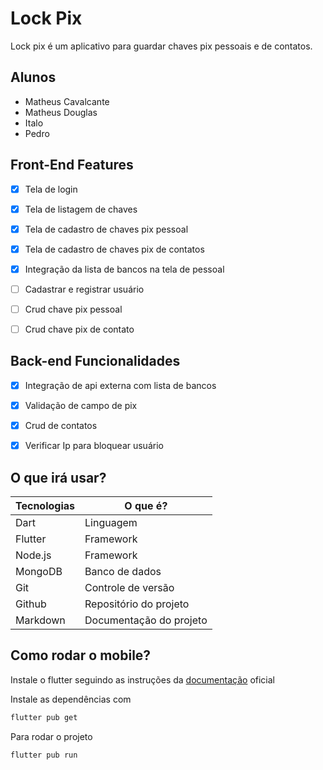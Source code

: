 # Lock Pix

Lock pix é um aplicativo para guardar chaves pix pessoais e de contatos.

## Alunos
- Matheus Cavalcante 
- Matheus Douglas
- Italo
- Pedro
## Front-End Features

- [x] Tela de login 
- [x] Tela de listagem de chaves
- [x] Tela de cadastro de chaves pix pessoal
- [x] Tela de cadastro de chaves pix de contatos
- [x] Integração da lista de bancos na tela de pessoal
- [ ] Cadastrar e registrar usuário
- [ ] Crud chave pix pessoal
- [ ] Crud chave pix de contato


## Back-end Funcionalidades

- [x] Integração de api externa com lista de bancos
- [x] Validação de campo de pix
- [x] Crud de contatos
- [x] Verificar Ip para bloquear usuário









## O que irá usar?



| Tecnologias | O que é? |
| ------ | ------ |
| Dart | Linguagem |
| Flutter | Framework |
| Node.js | Framework |
| MongoDB | Banco de dados |
| Git | Controle de versão |
| Github | Repositório do projeto |
| Markdown | Documentação do projeto|



## Como rodar o mobile?

Instale o flutter seguindo as instruções da [documentação](https://docs.flutter.dev/get-started/install) oficial

Instale as dependências com

```sh
flutter pub get
```

Para rodar o projeto

```sh
flutter pub run
```






